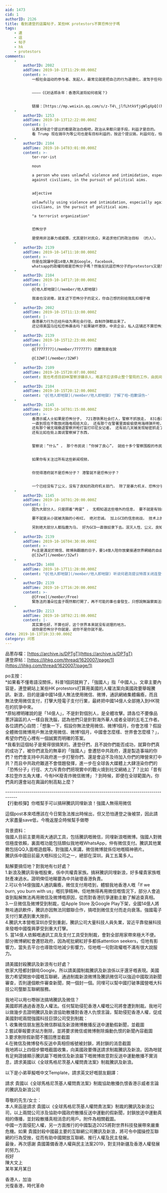 ```yaml
---
aid: 1473
cid: 1
authorID: 2126
title: 看到連登的這篇帖子，某些HK protestors不算恐怖分子嗎
tags:
    - 連
    - 這
    - 帖子
    - hk
    - protestors
comments:
    -
        authorID: 2082
        addTime: 2019-10-13T11:29:00.000Z
        content: >-
            一般社会运动的参与者、发起人，最常见就是把自己的行为道德化，凌驾于任何的司法和制度之上。要求保护自己的时候，就说司法很重要；要去破坏法律的时候，司法就不重要。


            ————《《对话郑永年：香港风波将如何收尾？》


            链接：[https://mp.weixin.qq.com/s/z-T4\_jlfLhtkVfjgWlgXpQ](https://mp.weixin.qq.com/s/z-T4_jlfLhtkVfjgWlgXpQ)
    -
        authorID: 1253
        addTime: 2019-10-13T12:22:00.000Z
        content: |-
            认真对待这个提议的都是政治白痴吧，政治从来都只是手段，利益才是目的。  
            看 Trump 现在搞华为等公司也是有目标利益的，按这个提议搞，利益何在，怕不是真的一拍两散。
    -
        authorID: 2104
        addTime: 2019-10-14T03:01:00.000Z
        content: >-
            ter·ror·ist  

            noun  

            a person who uses unlawful violence and intimidation, especially
            against civilians, in the pursuit of political aims.


            adjective  

            unlawfully using violence and intimidation, especially against
            civilians, in the pursuit of political aims.  

            "a terrorist organization"


            恐怖分子  

            是使用非法暴力或威慑，尤其是针对民众，来追求他们的政治目标 （的人）。
    -
        authorID: 2139
        addTime: 2019-10-14T11:10:00.000Z
        content: >-
            你是在說讓中國14億人無法Google, facebook,
            whatsapp的政權同樣是恐怖分子嗎？然後反抗這恐怖分子的protestors又是恐怖分子嗎？？這樣的世界滿恐怖呢～親
    -
        authorID: 2104
        addTime: 2019-10-14T17:10:00.000Z
        content: |-
            @[他人即地獄](/member/他人即地獄)

            我谁也没说嗷，就复述下恐怖分子的定义，你自己想的别给我乱扣帽子嗷
    -
        authorID: 2082
        addTime: 2019-10-15T11:13:00.000Z
        content: |-
            香港暴力行为已经升级为黑社会行径。自制炸弹都出来了。  
            还记得美国马拉松恐怖袭击吗？如果破坏港铁，中资企业，私人店铺还不算恐怖主义，搞炸弹绝对是恐怖主义。
    -
        authorID: 2139
        addTime: 2019-10-15T12:23:00.000Z
        content: |-
            @[7777777](/member/7777777) 抱歉我是在說

            @[32WF](/member/32WF)
    -
        authorID: 2109
        addTime: 2019-10-15T20:07:00.000Z
        content: 我也考虑目前HK警察涉嫌杀人，难道不应该停止整个警局的工作，由民间团体来维护香港治安，直到警局揪出真凶为止嘛？
    -
        authorID: 2104
        addTime: 2019-10-15T20:12:00.000Z
        content: '@[他人即地獄](/member/他人即地獄) 了解了哈~抱歉误伤~'
    -
        authorID: 1145
        addTime: 2019-10-16T01:15:00.000Z
        content: >-
            香港示威人士如果是恐怖分子， 721港铁黑社会打人，警察不抓放走， 831香港暴力执法进入地铁站打死人，
            一直到现在不敢放闭路电视给大众， 还有那个在警署里面偷偷使用海绵弹开枪，打盲了一只眼睛的医护人员。
            还有那个被无端撤退警察开枪打盲打印尼女记者， 还有前几天被发现秘密抓走了，然后又给抛尸在海面的15岁女学生陈彦林，
            还有比如在街上面说警察掉了东西，


            警察说：“什么” ， 那个市民说：“你掉了良心”， 就给十多个警察围殴的市民。。。。。。等等等等。


            如果你有关注过所有这些新闻视频，


            你觉得港府就不是恐怖分子？ 港警就不是恐怖分子？


            一个已经没有了公义，没有了良知的政府机关部门， 除了是暴力机关、恐怖分子， 还能是什么？
    -
        authorID: 1145
        addTime: 2019-10-16T01:20:00.000Z
        content: |-
            因为大部分人，只是顾着"两餐“ ， 无暇知道这些墙外的信息， 要不就是有钱的达官贵人，肯定就是站在高墙的一面。

            要不就是从小就被洗脑的小粉红， 绝对忠诚。 加上GCD的信息统战， 技术上的GFW。

            另到绝大部分人都指鹿为马， 好为GCD一直做奴隶下去。泯灭人性、公义、良知。
    -
        authorID: 2139
        addTime: 2019-10-16T04:30:00.000Z
        content: >-
            Po主是滿足於微信、微博與翻牆的日子，要14億人陪你放棄接通世界網絡的自由嗎？真的連登仔只會搞笑，所以po主只是反對，未見有任何高見高招，可否有建設地，建議一下如何做更好？
            @[32wf](/member/32wf)
    -
        authorID: 1408
        addTime: 2019-10-17T11:28:00.000Z
        content: "@[他人即地獄](/member/他人即地獄) 听说何君尧提议特首关闭连登讨论区，不知道以后会不会实施\U0001F914\n\n毕竟人家在九月份就提案颁布禁蒙面法。"
    -
        authorID: 2139
        addTime: 2019-10-17T16:20:00.000Z
        content: >-
            @[Free](/member/Free)
            緊急法的潘朵拉盒子既然都打開了，再不可能的事也會發生，只想說無論蒙面法或關連登，其實跟何君堯半點關係也沒有：無論在公或在私
    -
        authorID: 2213
        addTime: 2019-10-18T02:21:00.000Z
        content: |-
            其实算也好，不算也好，这个世界本来就没有说理的地方。  
            说你是恐怖分子你就是，说你不是你就不是。
date: 2019-10-13T10:33:00.000Z
category: 问答
---
```


品蔥存檔：[https://archive.is/DPTgT](https://archive.is/DPTgT)  
連登原帖：[https://lihkg.com/thread/1620007/page/1](https://lihkg.com/thread/1620007/page/1)

po主按：  
\*如果看不懂粵語沒關係，科普1個詞就夠了，「強國人」指「中國人」。文章主要內容是，連登網站上某些HK protestors打算用美國的人權法案向美國政要舉報騰訊、新浪，目的是讓中國14億人無法使用微信、微博，通訊網絡集體癱瘓，而且無法使用微信支付，打擊大陸電子支付行業，最終把中國14億人全部捲入到HK現在的抗爭中來。  
\*原帖裡明確說的是「14億人」，不是針對個別人，是全體攻擊。請各位不要像品蔥評論區的人一樣自我洗腦，認為他們只是針對海外華人或者全球的五毛工作者。各位請捫心自問：「想象一下，假設你無法使用微信、微博1個月，你會怎樣？假設全體微信微博用戶無法使用微信、微博1個月，中國會怎麼樣、世界會怎麼樣？」，希望你們在心裡有一個誠實而明確的答案。  
\*我看到這個帖子是覺得很搞笑的。連登仔們，且不說你們能否成功，就算你們真的成功了，被你們波及的無辜的「強國人」會遷怒中共政府，還是製造事端的你們？他們會支持中共政府進一步打壓你們、還是會迫不及待加入你們的陣營來打中共？而且中共政府難道不會借題發揮，進一步在全球各大媒體上大肆渲染你們的「恐怖分子」行徑、大力斥責你們把現實中的戰火燒到社交網絡上了？比如「昔有本拉登炸五角大樓，今有HK廢青炸微信微博」？到時候，即便在全球範圍內，你們真的還會站在輿論的制高點上麼？

\------------------------------------------------------------------------------------  
【行動核彈】你嘅幫手可以搞冧騰訊同埋新浪！強國人無得用微信

這個post本來唔應該在今日緊急法推出時候出，但又恐怕連登之後被禁，因此請大家盡量save低，今晚返屋企時候幫手做嘢

背景資料：  
強國人目前主要用兩大通訊工具，包括騰訊嘅微信，同埋新浪嘅微博。強國人對微信極度依賴，裏面嘅功能包括類似我地嘅WhatsApp，仲有微信支付。騰訊其他業務包括QQ入面嘅遊戲等。對強國人來講，微信微博就係佢地嘅精神鴉片。  
騰訊係中國目前最大嘅科技公司之一，總部在深圳，員工五萬多人。

點解要搞佢地？對我地有乜好處？  
1.新浪及騰訊背後嘅股東，係中共權貴家族。搞冧騰訊同埋新浪，好多權貴家族嘅財產凍過水。證明俾佢地睇要為中共破壞香港負責。  
2.可以令14億強國人通訊癱瘓，微信支付用唔到，體驗我地香港人嘅「If we burn, you burn with us」嘅抗爭精神。佢地無得再用微信嘅情況下，部分人會追查到點解無法再用微信及微博嘅原因，從而對香港抗爭運動主動了解追查真相。  
3.一旦微信及微博受到制裁，從Apple Store 及Google Play下架，全國14億人將無咗通訊軟件，騰訊亦因無法同銀聯合作，搞唔到微信支付而走向衰落。強國電子支付行業遇到重大挫折。  
4.騰訊大本營嘅深圳亦受到重創，騰訊公司大量科技人員失業，習近平靠發展科技來發嘅中國復興夢受到重大打擊。  
5\. 當14億人依賴嘅通訊工具及支付工具受到制裁，會對全部用家帶來極大不便。部分微博網紅會遷怒政府，因為呢批網紅好多都係attention seekers，佢地有影響力，當失去平台也導致佢地減少影響力，佢地嘅一句對政權嘅不滿有很大說服力。

請美國封殺騰訊及新浪有乜好處？  
依家大陸都封鎖咗Google，所以請美國制裁騰訊及新浪係以牙還牙嘅表現。美國致力希望開放中國嘅互聯網，通過制裁新浪微博及騰訊微信可以強迫中國取消新聞審查，否則邊個軟件審查新聞，開一個封一個。同埋可以幫中國打破準國營嘅大科技公司壟斷互聯網服務。

我地可以用乜嘢辦法搞鳩騰訊及微信？  
美國即將通過香港及人權法。任何幫助侵犯香港人權嘅公司將會遭到制裁。我地可以做幾步去證明騰訊及新浪協助散播對香港人仇恨言論，幫助侵犯香港人權，促成美國對呢兩間強國科技巨頭公司受到制裁：  
1\. 收集微信朋友圈及微信群組及新浪微博散播反送中運動假新聞，並截圖  
2.嘗試舉報要求站方刪除，並將要求微信或微博刪除煽動仇恨的新聞內容截圖  
3.要求刪除假新聞不獲回應並截圖  
4.在微信及微博發布反送中真相但帳號被封鎖，將封鎖的消息截圖  
我地將以上四個步驟嘅截圖收集，向美國政要傳送請求制裁騰訊及新浪。因為咁就有足夠證據顯示騰訊屬下嘅微信及新浪屬下嘅微博故意對反送中運動散播不實消息，請求美國以《全球馬格尼茨基人權問責法案》制裁騰訊及新浪。

以下是小弟草擬嘅中文Template，請求英文好嘅朋友翻譯：

請求 貴國以《全球馬格尼茨基人權問責法案》制裁協助散播仇恨香港示威者言論的騰訊及新浪公司

尊敬的先生/女士：  
本人來函是請求 貴國以《全球馬格尼茨基人權問責法案》制裁的騰訊及新浪公司，以上兩間公司涉及協助中國政府散播反送中運動的假新聞，封鎖放送中運動真相的傳播，並封殺散播真相消息的用戶。附件為相關截圖。  
中國一方面侵犯人權，另一方面推行的中國製造2025將對世界科技發展帶來嚴重危機。如果 貴國封殺中國最主要的互聯網公司騰訊及新浪，將可令中國操控互聯網的行為受挫，從而有助中國開放互聯網、推行人權及民主發展。  
最後，再次感謝 貴國籌備香港人權與民主法案2019，對支持新疆及香港人權發展的努力。  
祝好  
陳大文上  
某年某月某日

香港人，加油  
光復香港，時代革命
